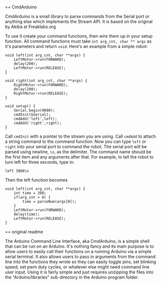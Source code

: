 == CmdArduino


CmdArduino is a small library to parse commands from the Serial port
or anything else which implements the Stream API.  It is based on the
original by Akiba at Freaklabs.org

To use it create your command functions, then wire them up in your setup function.
All command functions must take `int arg_cnt, char ** args` as it's parameters
and return `void`.
Here's an example from a simple robot:

```
void left(int arg_cnt, char **args) {
    LeftMotor->run(FORWARD);
    delay(200);
    LeftMotor->run(RELEASE);
}

void right(int arg_cnt, char **args) {
    RightMotor->run(FORWARD);
    delay(200);
    RightMotor->run(RELEASE);
}

void setup() {
    Serial.begin(9600);
    cmdInit(&Serial);
    cmdAdd('left',left);
    cmdAdd('right',right);
}
```

Call `cmdInit` with a pointer to the stream you are using. Call `cmdAdd`
to attach a string command to the command function.  Now you can type `left`
or `right` into your serial port to command the robot.  The serial port
will be parsed using newline, `\n`, as the delimiter. The command name should
be the first item and any arguments after that.  For example, to tell the robot
to turn left for three seconds, type in:

```
left 3000\n
```

Then the left function becomes

```
void left(int arg_cnt, char **args) {
    int time = 200;
    if(arg_cnt > 0) {
        time = parseNum(args[0]);
    }
    LeftMotor->run(FORWARD);
    delay(time);
    LeftMotor->run(RELEASE);
}
```







== original readme

The Arduino Command Line Interface, aka CmdArduino, is a simple shell that can
be run on an Arduino. It's nothing fancy and its main purpose is to allow users
to easily call their functions on a running Arduino via a simple serial
terminal. It also allows users to pass in arguments from the command line into
the functions they wrote so they can easily toggle pins, set blinking speed,
set pwm duty cycles, or whatever else might need command line user input. Using
it is fairly simple and just requires unzipping the files into the
"Arduino/libraries" sub-directory in the Arduino program folder.
